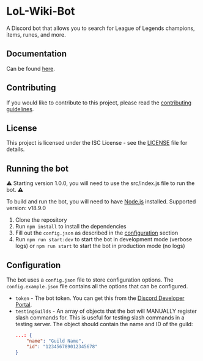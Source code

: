 # LoL-Wiki-Bot

A Discord bot that allows you to search for League of Legends champions, items, runes, and more.

## Documentation

Can be found [here]().

## Contributing

If you would like to contribute to this project, please read the [contributing guidelines](CONTRIBUTING.md).

## License

This project is licensed under the ISC License - see the [LICENSE](LICENSE) file for details.

## Running the bot

⚠️ Starting version 1.0.0, you will need to use the src/index.js file to run the bot. ⚠️

To build and run the bot, you will need to have [Node.js](https://nodejs.org/en/) installed. Supported version: v18.9.0

1. Clone the repository
2. Run `npm install` to install the dependencies
3. Fill out the `config.json` as described in the [configuration](#configuration) section
4. Run `npm run start:dev` to start the bot in development mode (verbose logs) or `npm run start` to start the bot in production mode (no logs)

## Configuration

The bot uses a `config.json` file to store configuration options. The `config.example.json` file contains all the options that can be configured.

-   `token` - The bot token. You can get this from the [Discord Developer Portal](https://discord.com/developers/applications).
-   `testingGuilds` - An array of objects that the bot will MANUALLY register slash commands for. This is useful for testing slash commands in a testing server. The object should contain the name and ID of the guild:
    ```json
    ...: {
        "name": "Guild Name",
        "id": "123456789012345678"
    }
    ```
